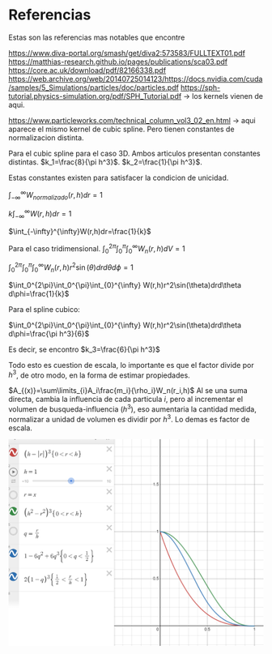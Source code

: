 # Referencias
Estas son las referencias mas notables que encontre

https://www.diva-portal.org/smash/get/diva2:573583/FULLTEXT01.pdf
https://matthias-research.github.io/pages/publications/sca03.pdf
https://core.ac.uk/download/pdf/82166338.pdf
https://web.archive.org/web/20140725014123/https://docs.nvidia.com/cuda/samples/5_Simulations/particles/doc/particles.pdf
https://sph-tutorial.physics-simulation.org/pdf/SPH_Tutorial.pdf -> los kernels vienen de aqui.

https://www.particleworks.com/technical_column_vol3_02_en.html   -> aqui aparece el mismo kernel de cubic spline. Pero tienen constantes de normalizacion distinta.


Para el cubic spline para el caso 3D. Ambos articulos presentan constantes distintas.
$k_1=\frac{8}{\pi h^3}$. 
$k_2=\frac{1}{\pi h^3}$.

Estas constantes existen para satisfacer la condicion de unicidad.

$\int_{-\infty}^{\infty}W_{normalizado}(r,h)dr=1$

$k\int_{-\infty}^{\infty}W(r,h)dr=1$

$\int_{-\infty}^{\infty}W(r,h)dr=\frac{1}{k}$

Para el caso tridimensional.
$\int_0^{2\pi}\int_0^{\pi}\int_{0}^{\infty} W_n(r,h)dV=1$

$\int_0^{2\pi}\int_0^{\pi}\int_{0}^{\infty} W_n(r,h)r^2\sin(\theta)drd\theta d\phi=1$

$\int_0^{2\pi}\int_0^{\pi}\int_{0}^{\infty} W(r,h)r^2\sin(\theta)drd\theta d\phi=\frac{1}{k}$

Para el spline cubico:

$\int_0^{2\pi}\int_0^{\pi}\int_{0}^{\infty} W(r,h)r^2\sin(\theta)drd\theta d\phi=\frac{\pi h^3}{6}$


Es decir, se encontro $k_3=\frac{6}{\pi h^3}$


Todo esto es cuestion de escala, lo importante es que el factor divide por $h^3$, de otro modo, en la forma de estimar propiedades.

$A_{(x)}=\sum\limits_{i}A_i\frac{m_i}{\rho_i}W_n(r_i,h)$
Al se una suma directa, cambia la influencia de cada particula $i$, pero al incrementar el volumen de busqueda-influencia $(h^3)$, eso aumentaria la cantidad medida, normalizar a unidad de volumen es dividir por $h^3$. Lo demas es factor de escala. 

![Alt text](kernels.png)

